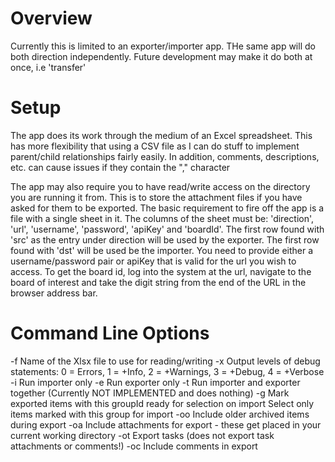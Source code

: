 # Overview

Currently this is limited to an exporter/importer app. THe same app will do both direction independently. Future development may make it do both at once, i.e 'transfer'

# Setup

The app does its work through the medium of an Excel spreadsheet. This has more flexibility that using a CSV file as I can do stuff to implement parent/child relationships fairly easily. In addition, comments, descriptions, etc. can cause issues if they contain the "," character

The app may also require you to have read/write access on the directory you are running it from. This is to store the attachment files if you have asked for them to be exported.
The basic requirement to fire off the app is a file with a single sheet in it. The columns of the sheet must be: 'direction', 'url', 'username', 'password', 'apiKey' and 'boardId'. The first row found with 'src' as the entry under direction will be used by the exporter. The first row found with 'dst' will be used be the importer.
You need to provide either a username/password pair or apiKey that is valid for the url you wish to access. To get the board id, log into the system at the url, navigate to the board of interest and take the digit string from the end of the URL in the browser address bar.

# Command Line Options

 -f <file>    Name of the Xlsx file to use for reading/writing
 -x <level>   Output levels of debug statements: 0 = Errors, 1 = +Info, 2 = +Warnings, 3 = +Debug, 4 = +Verbose
 -i           Run importer only
 -e           Run exporter only
 -t           Run importer and exporter together (Currently NOT IMPLEMENTED and does nothing)
 -g <group>   Mark exported items with this groupId ready for selection on import
              Select only items marked with this group for import
 -oo          Include older archived items during export
 -oa          Include attachments for export - these get placed in your current working directory
 -ot          Export tasks (does not export task attachments or comments!)
 -oc          Include comments in export
 
